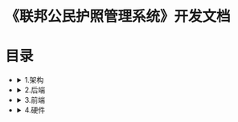 # **《联邦公民护照管理系统》开发文档**
# 目录  
- <details>
  <summary>1.架构</summary>
  
  - [1.1.xxx](#11xxx)
  - [1.2.xxxx](#12xxxx)
  - [1.3.xxxxx](#13xxxxx)
  </details>

- <details>
  <summary>2.后端</summary>
  
  - [2.1.xx](#21xx)
  - [2.2.xxx](#22xxx)

  </details>

- <details>
  <summary>3.前端</summary>
  
  - [3.1.xx](#31xx)
  - [3.2.xxx](#32xxx)
  </details>

- <details>
  <summary>4.硬件</summary>
  
  - [4.1.x](#41x)
  - [4.2.xx](#42xx)
  - [4.3.xxx](#43xxx)
  - [4.4.xxxx、](#44xxxx)
  </details>
